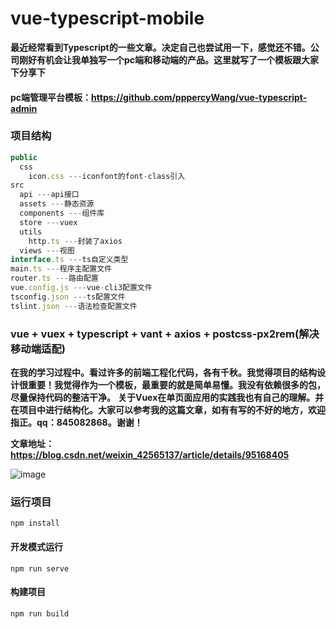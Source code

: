 # vue-typescript-mobile


**最近经常看到Typescript的一些文章。决定自己也尝试用一下，感觉还不错。公司刚好有机会让我单独写一个pc端和移动端的产品。这里就写了一个模板跟大家下分享下**

#### pc端管理平台模板：https://github.com/pppercyWang/vue-typescript-admin

### 项目结构
```javascript
public
  css
    icon.css ---iconfont的font-class引入
src 
  api ---api接口
  assets ---静态资源
  components ---组件库
  store ---vuex
  utils
    http.ts ---封装了axios
  views ---视图
interface.ts ---ts自定义类型
main.ts ---程序主配置文件
router.ts ---路由配置
vue.config.js ---vue-cli3配置文件
tsconfig.json ---ts配置文件
tslint.json ---语法检查配置文件
```
### vue + vuex + typescript + vant + axios + postcss-px2rem(解决移动端适配) 

 **在我的学习过程中。看过许多的前端工程化代码，各有千秋。我觉得项目的结构设计很重要！我觉得作为一个模板，最重要的就是简单易懂。我没有依赖很多的包，尽量保持代码的整洁干净。**
 **关于Vuex在单页面应用的实践我也有自己的理解。并在项目中进行结构化。大家可以参考我的这篇文章，如有有写的不好的地方，欢迎指正。qq：845082868。谢谢！**
 
 **文章地址：https://blog.csdn.net/weixin_42565137/article/details/95168405**
 

![image](https://github.com/pppercyWang/vue-typescript-mobile/blob/master/public/img/20190718143117.png)

### 运行项目
```
npm install
```

#### 开发模式运行
```
npm run serve
```

#### 构建项目
```
npm run build
```

